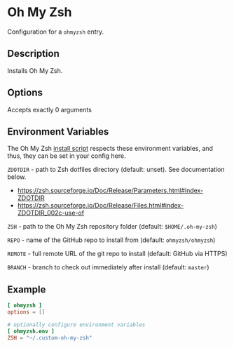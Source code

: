 # Oh My Zsh

Configuration for a `ohmyzsh` entry.

## Description

Installs Oh My Zsh.

## Options

Accepts exactly 0 arguments

## Environment Variables

The Oh My Zsh [install script](https://raw.githubusercontent.com/ohmyzsh/ohmyzsh/master/tools/install.sh) respects these environment variables, and thus, they can be set in your config here.

`ZDOTDIR` - path to Zsh dotfiles directory (default: unset). See documentation below.

- <https://zsh.sourceforge.io/Doc/Release/Parameters.html#index-ZDOTDIR>
- <https://zsh.sourceforge.io/Doc/Release/Files.html#index-ZDOTDIR_002c-use-of>

`ZSH` - path to the Oh My Zsh repository folder (default: `$HOME/.oh-my-zsh`)

`REPO` - name of the GitHub repo to install from (default: `ohmyzsh/ohmyzsh`)

`REMOTE` - full remote URL of the git repo to install (default: GitHub via HTTPS)

`BRANCH` - branch to check out immediately after install (default: `master`)

## Example

```toml
[ ohmyzsh ]
options = []

# optionally configure environment variables
[ ohmyzsh.env ]
ZSH = "~/.custom-oh-my-zsh"
```
